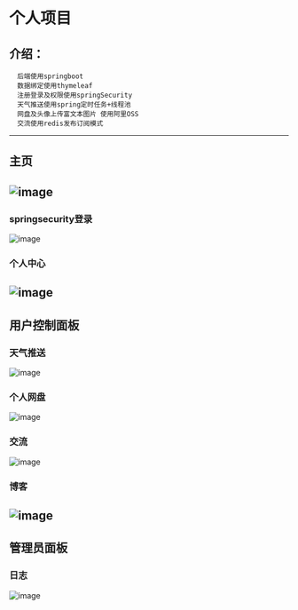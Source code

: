 # 个人项目
## 介绍：
      后端使用springboot
      数据绑定使用thymeleaf
      注册登录及权限使用springSecurity
      天气推送使用spring定时任务+线程池
      网盘及头像上传富文本图片 使用阿里OSS
      交流使用redis发布订阅模式
  ---    
      
## 主页
![image](https://user-images.githubusercontent.com/44959509/142963867-5d3fceba-0719-470a-9af0-7318b71f1a80.png)
---
### springsecurity登录
![image](https://user-images.githubusercontent.com/44959509/142963936-c9a5a08f-27da-47a6-a126-ffa0b7bbbc20.png)

### 个人中心
![image](https://user-images.githubusercontent.com/44959509/142963969-1b695ace-5a17-4a7b-ae6e-86501c7f62b1.png)
---
## 用户控制面板

### 天气推送
![image](https://user-images.githubusercontent.com/44959509/135070049-c84f9d3c-7483-4a53-ba52-e93fcb55e29b.png)

### 个人网盘
![image](https://user-images.githubusercontent.com/44959509/142964429-16cb0e95-4919-418a-9c2f-ac0cbc8c6f27.png)

### 交流
![image](https://user-images.githubusercontent.com/44959509/142964052-a7b4d3c7-f80f-4f70-a078-9b6b805ac195.png)

### 博客
![image](https://user-images.githubusercontent.com/44959509/142964061-c82625a0-1b41-4fab-b8c8-63f7103abe1c.png)
---
## 管理员面板

### 日志
![image](https://user-images.githubusercontent.com/44959509/142964088-d409cfd2-a9b6-4332-9976-fe25b73fbf99.png)

